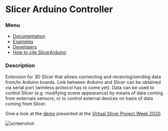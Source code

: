 # Slicer Arduino Controller

### Menu

* [Documentation](https://pzaffino.github.io/SlicerArduinoController/documentation)
* [Examples](https://pzaffino.github.io/SlicerArduinoController/examples)
* [Developers](https://pzaffino.github.io/SlicerArduinoController/developers)
* [How to cite SlicerArduino](https://pzaffino.github.io/SlicerArduinoController/citations)


### Description

Extension for 3D Slicer that allows connecting and receiving/sending data from/to Arduino boards.
Link between Arduino and Slicer can be obtained via serial port (wireless protocol has to come yet).
Data can be used to control Slicer (e.g. modifying scene appearance) by means of data coming from externals sensors, or to control external devices on basis of data coming from Slicer.

Give a look at the [demo](https://youtu.be/8R6LfBqHNPY) presented at the [Virtual Slicer Project Week 2020](https://projectweek.na-mic.org/PW34_2020_Virtual/).

![screenshot](https://raw.githubusercontent.com/pzaffino/SlicerArduinoController/master/ArduinoController_screenshot.png)
